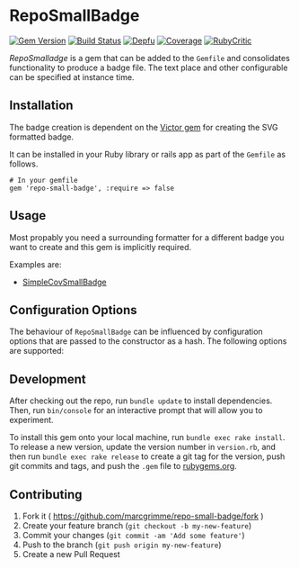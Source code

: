 # RepoSmallBadge

[![Gem Version](https://badge.fury.io/rb/repo-small-badge.svg)](https://badge.fury.io/rb/repo-small-badge)
[![Build Status](https://app.travis-ci.com/MarcGrimme/repo-small-badge.svg?branch=master&status=passed)](https://app.travis-ci.com/github/MarcGrimme/repo-small-badge)
[![Depfu](https://badges.depfu.com/badges/e794da00404482f66ce7ca05eea9640b/count.svg)](https://depfu.com/github/MarcGrimme/repo-small-badge?project_id=6915)
[![Coverage](https://marcgrimme.github.io/repo-small-badge/badges/coverage_badge_total.svg)](https://marcgrimme.github.io/repo-small-badge/coverage/index.html)
[![RubyCritic](https://marcgrimme.github.io/repo-small-badge/badges/rubycritic_badge_score.svg)](https://marcgrimme.github.io/repo-small-badge/tmp/rubycritic/overview.html)

*RepoSmalladge* is a gem that can be added to the `Gemfile` and consolidates functionality to produce a badge file.
The text place and other configurable can be specified at instance time.

## Installation

The badge creation is dependent on the [Victor gem](https://github.com/DannyBen/victor) for creating the SVG formatted badge.

It can be installed in your Ruby library or rails app as part of the `Gemfile` as follows.

```
# In your gemfile
gem 'repo-small-badge', :require => false
```

## Usage

Most propably you need a surrounding formatter for a different badge you want to create and this gem is implicitly required.

Examples are:
* [SimpleCovSmallBadge](https://github.com/MarcGrimme/simplecov-small-badge)

## Configuration Options

The behaviour of `RepoSmallBadge` can be influenced by configuration options that are passed to the constructor as a hash.
The following options are supported:

## Development

After checking out the repo, run `bundle update` to install dependencies. Then, run `bin/console` for an interactive prompt that will allow you to experiment.

To install this gem onto your local machine, run `bundle exec rake install`. To release a new version, update the version number in `version.rb`, and then run `bundle exec rake release` to create a git tag for the version, push git commits and tags, and push the `.gem` file to [rubygems.org](https://rubygems.org).

## Contributing

1. Fork it ( https://github.com/marcgrimme/repo-small-badge/fork )
2. Create your feature branch (`git checkout -b my-new-feature`)
3. Commit your changes (`git commit -am 'Add some feature'`)
4. Push to the branch (`git push origin my-new-feature`)
5. Create a new Pull Request
